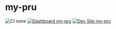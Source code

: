 # my-pru

![CI none](https://img.shields.io/badge/ci-none-orange.svg)
[![Dashboard my-pru](https://img.shields.io/badge/dashboard-my_pru-yellow.svg)](https://dashboard.pantheon.io/sites/2960d384-9ec3-411c-94d2-a7aa4dc91341#dev/code)
[![Dev Site my-pru](https://img.shields.io/badge/site-my_pru-blue.svg)](http://dev-my-pru.pantheonsite.io/)
